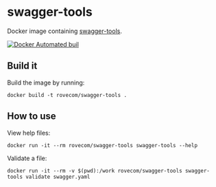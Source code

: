# swagger-tools

Docker image containing [swagger-tools](https://github.com/apigee-127/swagger-tools).

[![Docker Automated buil](https://img.shields.io/docker/automated/jrottenberg/ffmpeg.svg)](https://hub.docker.com/r/rovecom/swagger-tools/)

## Build it

Build the image by running:

`docker build -t rovecom/swagger-tools .`

## How to use

View help files:

`docker run -it --rm rovecom/swagger-tools swagger-tools --help`

Validate a file:

`docker run -it --rm -v $(pwd):/work rovecom/swagger-tools swagger-tools validate swagger.yaml`